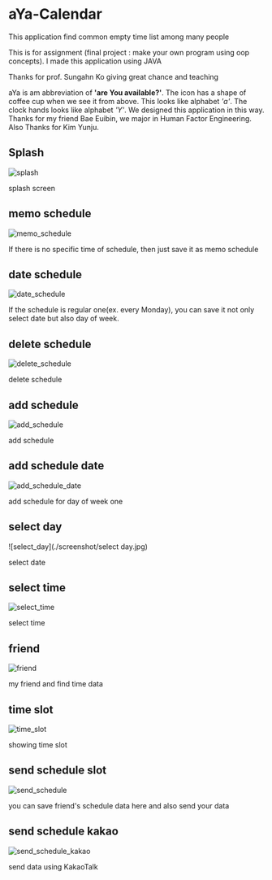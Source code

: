 # aYa-Calendar
This application find common empty time list among many people

This is for assignment (final project : make your own program using oop concepts). I made this application using JAVA

Thanks for prof. Sungahn Ko giving great chance and teaching


aYa is am abbreviation of __'are You available?'__. The icon has a shape of coffee cup when we see it from above. This looks like alphabet _'a'_. The clock hands looks like alphabet _'Y'_. We designed this application in this way. Thanks for my friend Bae Euibin, we major in Human Factor Engineering. Also Thanks for Kim Yunju.



## Splash

![splash](./screenshot/splash.jpg)

splash screen

## memo schedule

![memo_schedule](./screenshot/memo_schedule.jpg)

If there is no specific time of schedule, then just save it as memo schedule

## date schedule

![date_schedule](./screenshot/date_schedule.jpg)

If the schedule is regular one(ex. every Monday), you can save it not only select date but also day of week.

## delete schedule

![delete_schedule](./screenshot/delete_schedule.jpg)

delete schedule

## add schedule

![add_schedule](./screenshot/add_schedule.jpg)

add schedule

## add schedule date

![add_schedule_date](./screenshot/add_schedule_date.jpg)

add schedule for day of week one

## select day

![select_day](./screenshot/select day.jpg)

select date

## select time

![select_time](./screenshot/select_time.jpg)

select time

## friend

![friend](./screenshot/friend.jpg)

my friend and find time data

## time slot

![time_slot](./screenshot/time_slot.jpg)

showing time slot

## send schedule slot

![send_schedule](./screenshot/send_schedule.jpg)

you can save friend's schedule data here and also send your data

## send schedule kakao

![send_schedule_kakao](./screenshot/send_schedule_kakao.jpg)

send data using KakaoTalk


